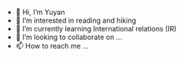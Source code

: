 - 👋 Hi, I’m Yuyan
- 👀 I’m interested in reading and hiking
- 🌱 I’m currently learning International relations (IR)
- 💞️ I’m looking to collaborate on ...
- 📫 How to reach me ...

<!---
vanity0616/vanity0616 is a ✨ special ✨ repository because its `README.md` (this file) appears on your GitHub profile.
You can click the Preview link to take a look at your changes.
--->

